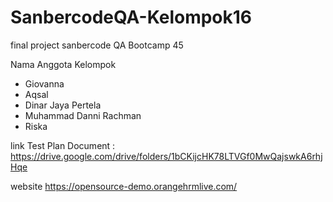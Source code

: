 # SanbercodeQA-Kelompok16
final project sanbercode QA Bootcamp 45

Nama Anggota Kelompok
- Giovanna
- Aqsal
- Dinar Jaya Pertela
- Muhammad Danni Rachman
- Riska

link Test Plan Document :
https://drive.google.com/drive/folders/1bCKijcHK78LTVGf0MwQajswkA6rhjHqe

website https://opensource-demo.orangehrmlive.com/ 
